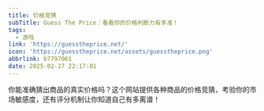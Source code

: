 ```yaml
---
title: 价格竞猜
subTitle: Guess The Price：看看你的价格判断力有多准！
tags:
  - 游戏
link: 'https://guesstheprice.net/'
icon: 'https://guesstheprice.net/assets/guesstheprice.png'
abbrlink: b7797061
date: 2025-02-27 22:17:01
---
```


你能准确猜出商品的真实价格吗？这个网站提供各种商品的价格竞猜，考验你的市场敏感度，还有评分机制让你知道自己有多离谱！